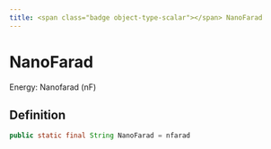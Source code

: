 ```yaml
---
title: <span class="badge object-type-scalar"></span> NanoFarad
---
```

# <span class="badge object-type-scalar"></span> NanoFarad

Energy: Nanofarad (nF)

## Definition

```java
public static final String NanoFarad = nfarad
```
